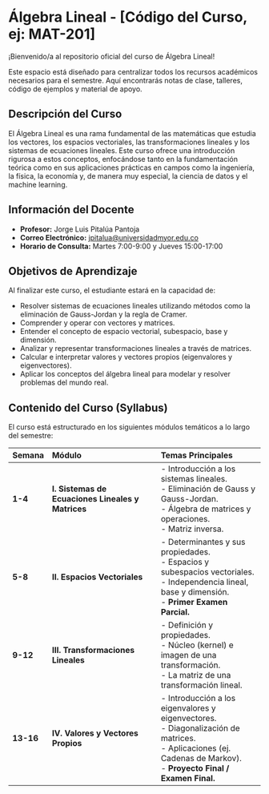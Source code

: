 # Álgebra Lineal - [Código del Curso, ej: MAT-201]

¡Bienvenido/a al repositorio oficial del curso de Álgebra Lineal!

Este espacio está diseñado para centralizar todos los recursos académicos necesarios para el semestre. Aquí encontrarás notas de clase, talleres, código de ejemplos y material de apoyo.

## Descripción del Curso

El Álgebra Lineal es una rama fundamental de las matemáticas que estudia los vectores, los espacios vectoriales, las transformaciones lineales y los sistemas de ecuaciones lineales. Este curso ofrece una introducción rigurosa a estos conceptos, enfocándose tanto en la fundamentación teórica como en sus aplicaciones prácticas en campos como la ingeniería, la física, la economía y, de manera muy especial, la ciencia de datos y el machine learning.

## Información del Docente

* **Profesor:** Jorge Luis Pitalúa Pantoja
* **Correo Electrónico:** jpitalua@universidadmyor.edu.co
* **Horario de Consulta:** Martes 7:00-9:00 y Jueves 15:00-17:00

## Objetivos de Aprendizaje

Al finalizar este curso, el estudiante estará en la capacidad de:

* Resolver sistemas de ecuaciones lineales utilizando métodos como la eliminación de Gauss-Jordan y la regla de Cramer.
* Comprender y operar con vectores y matrices.
* Entender el concepto de espacio vectorial, subespacio, base y dimensión.
* Analizar y representar transformaciones lineales a través de matrices.
* Calcular e interpretar valores y vectores propios (eigenvalores y eigenvectores).
* Aplicar los conceptos del álgebra lineal para modelar y resolver problemas del mundo real.

## Contenido del Curso (Syllabus)

El curso está estructurado en los siguientes módulos temáticos a lo largo del semestre:

| Semana  | Módulo                                          | Temas Principales                                                              |
| :------ | :---------------------------------------------- | :----------------------------------------------------------------------------- |
| **1-4** | **I. Sistemas de Ecuaciones Lineales y Matrices** | - Introducción a los sistemas lineales. <br> - Eliminación de Gauss y Gauss-Jordan. <br> - Álgebra de matrices y operaciones. <br> - Matriz inversa. |
| **5-8** | **II. Espacios Vectoriales** | - Determinantes y sus propiedades. <br> - Espacios y subespacios vectoriales. <br> - Independencia lineal, base y dimensión. <br> - **Primer Examen Parcial.** |
| **9-12**| **III. Transformaciones Lineales** | - Definición y propiedades. <br> - Núcleo (kernel) e imagen de una transformación. <br> - La matriz de una transformación lineal. |
| **13-16**| **IV. Valores y Vectores Propios** | - Introducción a los eigenvalores y eigenvectores. <br> - Diagonalización de matrices. <br> - Aplicaciones (ej. Cadenas de Markov). <br> - **Proyecto Final / Examen Final.** |

##
